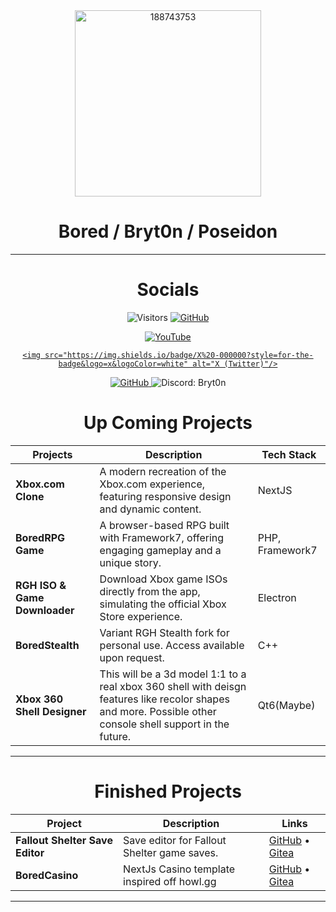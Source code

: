 <div align="center"><img width="298" height="298" alt="188743753" src="https://github.com/user-attachments/assets/4e920833-d794-4a2a-b599-d5e3d2336983" /></div>

<div align="center">
  <h1>Bored / Bryt0n / Poseidon</h1>
  <!-- Socials are now listed in the table below -->
</div>
  
<hr>              
<div align="center" style="text-align:center;h1:50px;"> <h1> Socials </h1> 
  
 ![Visitors](https://api.visitorbadge.io/api/combined?path=https%3A%2F%2Fgithub.com%2Fposeidonlocal&label=Nerds&labelColor=%23ff8a65&countColor=%2337d67a&style=flat&labelStyle=upper)
  <a href="https://github.com/poseidonLocal" target="_blank">
    <img src="https://img.shields.io/badge/GitHub-181717?style=for-the-badge&logo=github&logoColor=white" alt="GitHub"/>
  </a>
<p style="text-decoration: none;text-align:center;" align="center-left">
 <a href="https://www.youtube.com/@theartofbored" target="_blank">        
    <img src="https://img.shields.io/badge/YouTube-%23FF0000.svg?style=for-the-badge&logo=YouTube&logoColor=white" alt="YouTube"/>
  </a> 

  <a href="https://twitter.com/theartofbored" target="_blank">
  
    <img src="https://img.shields.io/badge/X%20-000000?style=for-the-badge&logo=x&logoColor=white" alt="X (Twitter)"/>
  </a>
  
  <a href="https://github.com/poseidonLocal" target="_blank">
    <img src="https://img.shields.io/badge/GitHub-181717?style=for-the-badge&logo=github&logoColor=white" alt="GitHub"/>
  </a>
  
  <img src="https://img.shields.io/badge/Discord-Bryt0n-5865F2?style=for-the-badge&logo=&logoColor=white" alt="Discord: Bryt0n"/>
</p>
  </div>
<div align="center" style="text-align:center;h1:50px;"> <h1> Up Coming Projects </h1> </div>

| Projects                       | Description                                                                                                         | Tech Stack         |
|------------------------------- |--------------------------------------------------------------------------------------------------------------------|--------------------|
| **Xbox.com Clone**             | A modern recreation of the Xbox.com experience, featuring responsive design and dynamic content.                    | NextJS             |
| **BoredRPG Game**              | A browser-based RPG built with Framework7, offering engaging gameplay and a unique story.                           | PHP, Framework7    |
| **RGH ISO & Game Downloader**  | Download Xbox game ISOs directly from the app, simulating the official Xbox Store experience.                       | Electron           |
| **BoredStealth**               | Variant RGH Stealth fork for personal use. Access available upon request.                                           | C++                |
| **Xbox 360 Shell Designer**    | This will be a 3d model 1:1 to a real xbox 360 shell with deisgn features like recolor shapes and more. Possible other console shell support in the future.             | Qt6(Maybe)         |


<hr>
<div align="center" style="text-align:center;h1:50px;"> <h1> Finished Projects </h1> 

| Project                      | Description                                      | Links                                                                                   |
|------------------------------|--------------------------------------------------|-----------------------------------------------------------------------------------------|
| **Fallout Shelter Save Editor** | Save editor for Fallout Shelter game saves.      | [GitHub](https://github.com/poseidonlocal/Fallout-Shelter-Save-Editor) • [Gitea](https://gitea.serversyndicate.com/Bored/Fallout-Shelter-Save-Editor) |
| **BoredCasino**    | NextJs Casino template inspired off howl.gg                   | [GitHub](https://github.com/poseidonlocal/BoredCasino) • [Gitea](#coming-soon) |

<hr></div>

